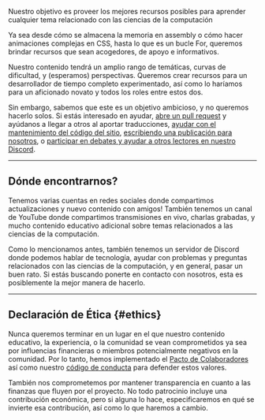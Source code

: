 <p><span class="text-style-headline-2">Nuestro objetivo es proveer los mejores recursos posibles para aprender cualquier tema relacionado con las ciencias de la computación</span></p>

Ya sea desde cómo se almacena la memoria en assembly o cómo hacer animaciones complejas en CSS, hasta lo que es un bucle For, queremos brindar recursos que sean acogedores, de apoyo e informativos.

Nuestro contenido tendrá un amplio rango de temáticas, curvas de dificultad, y (esperamos) perspectivas. Queremos crear recursos para un desarrollador de tiempo completo experimentado, así como lo haríamos para un aficionado novato y todos los roles entre estos dos.

Sin embargo, sabemos que este es un objetivo ambicioso, y no queremos hacerlo solos. Si estás interesado en ayudar, [abre un pull request](https://github.com/playfulprogramming/playfulprogramming/pulls) y ayúdanos a llegar a otros al aportar traducciones, [ayudar con el mantenimiento del código del sitio](https://github.com/playfulprogramming/playfulprogramming/issues?q=is%3Aopen+is%3Aissue+label%3A%22good+first+issue%22), [escribiendo una publicación para nosotros](https://github.com/playfulprogramming/playfulprogramming#blog-posts), o [participar en debates y ayudar a otros lectores en nuestro Discord](https://discord.gg/FMcvc6T).

---

## Dónde encontrarnos?

Tenemos varias cuentas en redes sociales donde compartimos actualizaciones y nuevo contenido con amigos! También tenemos un canal de YouTube donde compartimos transmisiones en vivo, charlas grabadas, y mucho contenido educativo adicional sobre temas relacionados a las ciencias de la computación.

Como lo mencionamos antes, también tenemos un servidor de Discord donde podemos hablar de tecnología, ayudar con problemas y preguntas relacionados con las ciencias de la computación, y en general, pasar un buen rato. Si estás buscando ponerte en contacto con nosotros, esta es posiblemente la mejor manera de hacerlo.

<!-- split -->

---

## Declaración de Ética {#ethics}

Nunca queremos terminar en un lugar en el que nuestro contenido educativo, la experiencia,
o la comunidad se vean comprometidos ya sea por influencias financieras o miembros potencialmente
negativos en la comunidad. Por lo tanto, hemos implementado el
[Pacto de Colaboradores](https://www.contributor-covenant.org/)
así como nuestro [código de conducta](https://github.com/playfulprogramming/playfulprogramming/blob/master/CODE_OF_CONDUCT.md) para defender estos valores.

También nos comprometemos por mantener transparencia en cuanto a las finanzas que fluyen por el proyecto.
No todo patrocinio incluye una contribución económica, pero si alguna lo hace, especificaremos en qué se
invierte esa contribución, así como lo que haremos a cambio.
